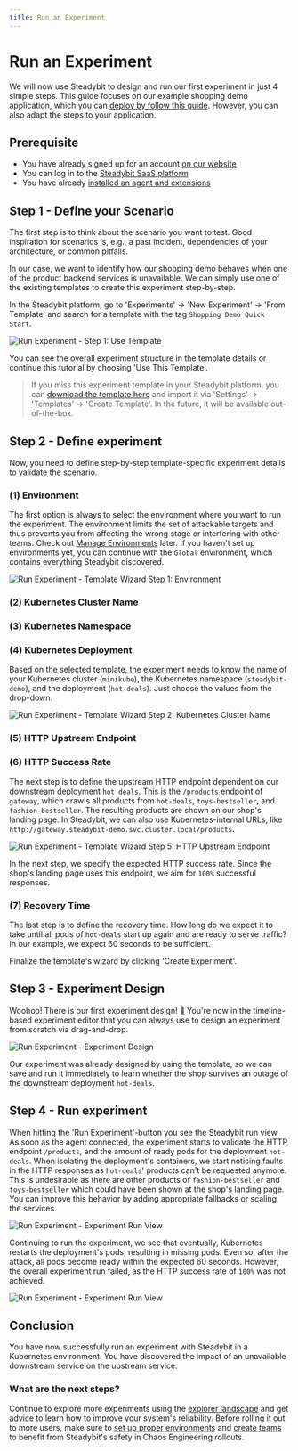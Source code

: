 ```yaml
---
title: Run an Experiment
---
```


# Run an Experiment

We will now use Steadybit to design and run our first experiment in just 4 simple steps.
This guide focuses on our example shopping demo application, which you can [deploy by follow this guide](deploy-example-application.md).
However, you can also adapt the steps to your application.

## Prerequisite

* You have already signed up for an account [on our website](https://signup.steadybit.com)
* You can log in to the [Steadybit SaaS platform](https://platform.steadybit.com)
* You have already [installed an agent and extensions](set-up-agents.md)

## Step 1 - Define your Scenario

The first step is to think about the scenario you want to test.
Good inspiration for scenarios is, e.g., a past incident, dependencies of your architecture, or common pitfalls.

In our case, we want to identify how our shopping demo behaves when one of the product backend services is unavailable.
We can simply use one of the existing templates to create this experiment step-by-step.

In the Steadybit platform, go to 'Experiments' -> 'New Experiment' -> 'From Template' and search for a template with the tag `Shopping Demo Quick Start`.

![Run Experiment - Step 1: Use Template](run-experiment-step-1.png)

You can see the overall experiment structure in the template details or continue this tutorial by choosing 'Use This Template'.

> If you miss this experiment template in your Steadybit platform, you can [download the template here](template.json) and import it via 'Settings' -> 'Templates' -> 'Create Template'.
> In the future, it will be available out-of-the-box.

## Step 2 - Define experiment

Now, you need to define step-by-step template-specific experiment details to validate the scenario.

### (1) Environment
The first option is always to select the environment where you want to run the experiment.
The environment limits the set of attackable targets and thus prevents you from affecting the wrong stage or interfering with other teams.
Check out [Manage Environments](install-and-configure/manage-environments) later.
If you haven't set up environments yet, you can continue with the `Global` environment, which contains everything Steadybit discovered.

![Run Experiment - Template Wizard Step 1: Environment](run-experiment-step-2.png)

### (2) Kubernetes Cluster Name
### (3) Kubernetes Namespace
### (4) Kubernetes Deployment
Based on the selected template, the experiment needs to know the name of your Kubernetes cluster (`minikube`), the Kubernetes namespace (`steadybit-demo`), and the deployment (`hot-deals`).
Just choose the values from the drop-down.

![Run Experiment - Template Wizard Step 2: Kubernetes Cluster Name](run-experiment-step-3.png)

### (5) HTTP Upstream Endpoint
### (6) HTTP Success Rate
The next step is to define the upstream HTTP endpoint dependent on our downstream deployment `hot deals`.
This is the `/products` endpoint of `gateway`, which crawls all products from `hot-deals`, `toys-bestseller`, and `fashion-bestseller`.
The resulting products are shown on our shop's landing page.
In Steadybit, we can also use Kubernetes-internal URLs, like `http://gateway.steadybit-demo.svc.cluster.local/products`.

![Run Experiment - Template Wizard Step 5: HTTP Upstream Endpoint](run-experiment-step-4.png)

In the next step, we specify the expected HTTP success rate.
Since the shop's landing page uses this endpoint, we aim for `100%` successful responses.

### (7) Recovery Time
The last step is to define the recovery time.
How long do we expect it to take until all pods of `hot-deals` start up again and are ready to serve traffic? In our example, we expect 60 seconds to be sufficient.

Finalize the template's wizard by clicking 'Create Experiment'.

## Step 3 - Experiment Design
Woohoo!
There is our first experiment design! 🎉 You're now in the timeline-based experiment editor that you can always use to design an experiment from scratch via drag-and-drop.

![Run Experiment - Experiment Design](run-experiment-step-5.png)

Our experiment was already designed by using the template, so we can save and run it immediately to learn whether the shop survives an outage of the downstream deployment `hot-deals`.

## Step 4 - Run experiment
When hitting the 'Run Experiment'-button you see the Steadybit run view.
As soon as the agent connected, the experiment starts to validate the HTTP endpoint `/products`, and the amount of ready pods for the deployment `hot-deals`.
When isolating the deployment's containers, we start noticing faults in the HTTP responses as `hot-deals`' products can't be requested anymore.
This is undesirable as there are other products of `fashion-bestseller` and `toys-bestseller` which could have been shown at the shop's landing page.
You can improve this behavior by adding appropriate fallbacks or scaling the services.

![Run Experiment - Experiment Run View](run-experiment-step-6.png)

Continuing to run the experiment, we see that eventually, Kubernetes restarts the deployment's pods, resulting in missing pods.
Even so, after the attack, all pods become ready within the expected 60 seconds.
However, the overall experiment run failed, as the HTTP success rate of `100%` was not achieved.

![Run Experiment - Experiment Run View](run-experiment-step-7.png)

## Conclusion

You have now successfully run an experiment with Steadybit in a Kubernetes environment.
You have discovered the impact of an unavailable downstream service on the upstream service.

### What are the next steps?
Continue to explore more experiments using the [explorer landscape](use-steadybit/explorer/landscape) and get [advice](use-steadybit/explorer/advice) to learn how to improve your system's reliability.
Before rolling it out to more users, make sure to [set up proper environments](install-and-configure/manage-environments) and [create teams](install-and-configure/manage-teams-and-users) to benefit from Steadybit's safety in Chaos Engineering rollouts.